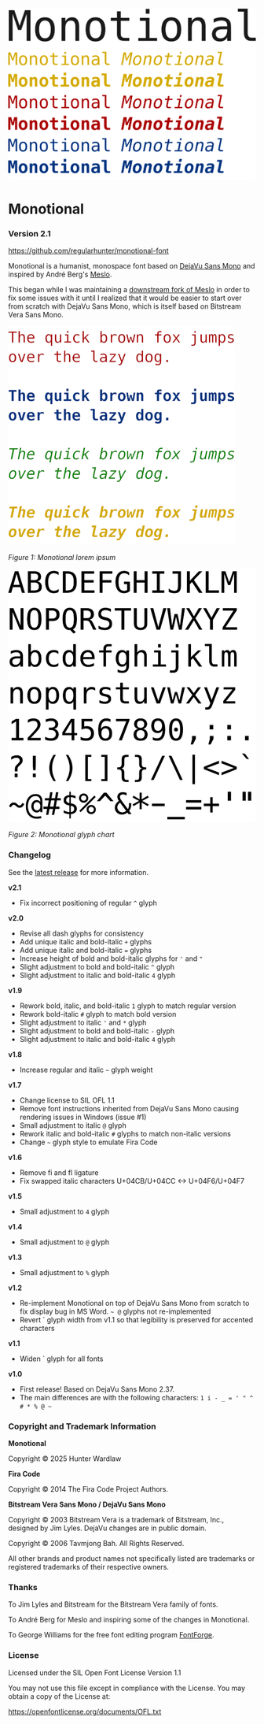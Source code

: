 ![Typeface graphic](doc/monotional.png)

# Monotional

### Version 2.1

https://github.com/regularhunter/monotional-font

Monotional is a humanist, monospace font based on 
[DejaVu Sans Mono](https://github.com/dejavu-fonts/dejavu-fonts) and 
inspired by André Berg's [Meslo](https://github.com/andreberg/Meslo-Font).

This began while I was maintaining a 
[downstream fork of Meslo](https://github.com/regularhunter/Meslo-Font/) 
in order to fix some issues with it until I realized that it would be easier to 
start over from scratch with DejaVu Sans Mono, which is itself based on 
Bitstream Vera Sans Mono.

![Ipsum lorem](doc/monotional-ipsumlorem.png)

*Figure 1: Monotional lorem ipsum*

![Glyphs](doc/monotional-glyphs.png)

*Figure 2: Monotional glyph chart*

### Changelog

See the [latest release](https://github.com/regularhunter/monotional-font/releases) 
for more information.

**v2.1**

 * Fix incorrect positioning of regular ` ^ ` glyph

**v2.0**

 * Revise all dash glyphs for consistency
 * Add unique italic and bold-italic ` + ` glyphs
 * Add unique italic and bold-italic ` = ` glyphs
 * Increase height of bold and bold-italic glyphs for ` ' ` and ` " `
 * Slight adjustment to bold and bold-italic ` ^ ` glyph
 * Slight adjustment to italic and bold-italic ` 4 ` glyph

**v1.9**

 * Rework bold, italic, and bold-italic ` 1 ` glyph to match regular version
 * Rework bold-italic ` # ` glyph to match bold version
 * Slight adjustment to italic ` ' ` and ` * ` glyph
 * Slight adjustment to bold and bold-italic ` - ` glyph
 * Slight adjustment to italic and bold-italic ` 4 ` glyph

**v1.8**

 * Increase regular and italic ` ~ ` glyph weight

**v1.7**

 * Change license to SIL OFL 1.1
 * Remove font instructions inherited from DejaVu Sans Mono causing 
rendering issues in Windows (issue #1)
 * Small adjustment to italic ` @ ` glyph
 * Rework italic and bold-italic ` # ` glyphs to match non-italic 
versions
 * Change ` ~ ` glyph style to emulate Fira Code

**v1.6**

 * Remove fi and fl ligature
 * Fix swapped italic characters U+04CB/U+04CC <-> U+04F6/U+04F7

**v1.5**

 * Small adjustment to ` 4 ` glyph

**v1.4**

 * Small adjustment to ` @ ` glyph

**v1.3**

 * Small adjustment to ` % ` glyph

**v1.2**

 * Re-implement Monotional on top of DejaVu Sans Mono from scratch to 
fix display bug in MS Word. ` ~ @ ` glyphs not re-implemented
 * Revert \` glyph width from v1.1 so that legibility is preserved for accented 
characters

**v1.1**

 * Widen \` glyph for all fonts

**v1.0**

 * First release! Based on DejaVu Sans Mono 2.37.
 * The main differences are with the following characters: ` 1 i - _ = ' " ^ # * % @ ~ `

### Copyright and Trademark Information

**Monotional**

Copyright © 2025 Hunter Wardlaw

**Fira Code**

Copyright © 2014 The Fira Code Project Authors.

**Bitstream Vera Sans Mono / DejaVu Sans Mono**

Copyright © 2003 Bitstream Vera is a trademark of Bitstream, Inc., designed by Jim Lyles.
DejaVu changes are in public domain.

Copyright © 2006 Tavmjong Bah. All Rights Reserved.

All other brands and product names not specifically listed are trademarks or
registered trademarks of their respective owners.

### Thanks

To Jim Lyles and Bitstream for the Bitstream Vera family of fonts.

To André Berg for Meslo and inspiring some of the changes in Monotional.

To George Williams for the free font editing program 
[FontForge](http://fontforge.org).

### License

Licensed under the SIL Open Font License Version 1.1

You may not use this file except in compliance with the License. 
You may obtain a copy of the License at:

https://openfontlicense.org/documents/OFL.txt
